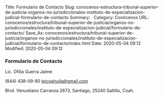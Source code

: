 Title: Formulario de Contacto
Slug: conocenos-estructura-tribunal-superior-de-justicia-organos-no-jurisdiccionales-instituto-de-especializacion-judicial-formulario-de-contacto
Summary: .
Category: Conócenos
URL: conocenos/estructura/tribunal-superior-de-justicia/organos-no-jurisdiccionales/instituto-de-especializacion-judicial/formulario-de-contacto/
Save_As: conocenos/estructura/tribunal-superior-de-justicia/organos-no-jurisdiccionales/instituto-de-especializacion-judicial/formulario-de-contacto/index.html
Date: 2020-05-04 09:12
Modified: 2020-05-04 09:12



### Formulario de Contacto

Lic. Ofilia Guerra Jaime

(844) 438-09-80	iejcoahuila@gmail.com

Blvd. Venustiano Carranza 2673, Santiago, 25240 Saltillo, Coah.



